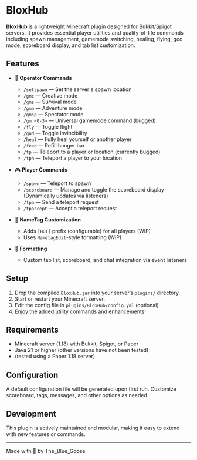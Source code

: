 # BloxHub

**BloxHub** is a lightweight Minecraft plugin designed for Bukkit/Spigot servers. It provides essential player utilities and quality-of-life commands including spawn management, gamemode switching, healing, flying, god mode, scoreboard display, and tab list customization.

## Features

- 📍 **Operator Commands**
  - `/setspawn` — Set the server's spawn location
  - `/gmc` — Creative mode
  - `/gms` — Survival mode
  - `/gma` — Adventure mode
  - `/gmsp` — Spectator mode
  - `/gm <0-3>` — Universal gamemode command (bugged)
  - `/fly` — Toggle flight
  - `/god` — Toggle invincibility
  - `/heal` — Fully heal yourself or another player
  - `/feed` — Refill hunger bar
  - `/tp` — Teleport to a player or location (currently bugged)
  - `/tph` — Teleport a player to your location

- 🎮 **Player Commands**
  - `/spawn` — Teleport to spawn
  - `/scoreboard` — Manage and toggle the scoreboard display (Dynamically updates via listeners)
  - `/tpa` — Send a teleport request
  - `/tpaccept` — Accept a teleport request

- 🧑 **NameTag Customization**
  - Adds `[HOT]` prefix (configurable) for all players (WIP)
  - Uses `NametagEdit`-style formatting (WIP)

- 🧾 **Formatting**
  - Custom tab list, scoreboard, and chat integration via event listeners

## Setup

1. Drop the compiled `BloxHub.jar` into your server’s `plugins/` directory.
2. Start or restart your Minecraft server.
3. Edit the config file in `plugins/BloxHub/config.yml` (optional).
4. Enjoy the added utility commands and enhancements!

## Requirements

- Minecraft server (1.18) with Bukkit, Spigot, or Paper
- Java 21 or higher (other versions have not been tested)
- (tested using a Paper 1.18 server)

## Configuration

A default configuration file will be generated upon first run. Customize scoreboard, tags, messages, and other options as needed.

## Development

This plugin is actively maintained and modular, making it easy to extend with new features or commands.

---

Made with 💙 by The_Blue_Goose
